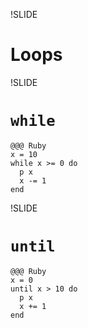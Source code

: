 !SLIDE
# Loops


!SLIDE
# `while`

    @@@ Ruby
    x = 10
    while x >= 0 do
      p x
      x -= 1
    end


!SLIDE
# `until`

    @@@ Ruby
    x = 0
    until x > 10 do
      p x
      x += 1
    end
